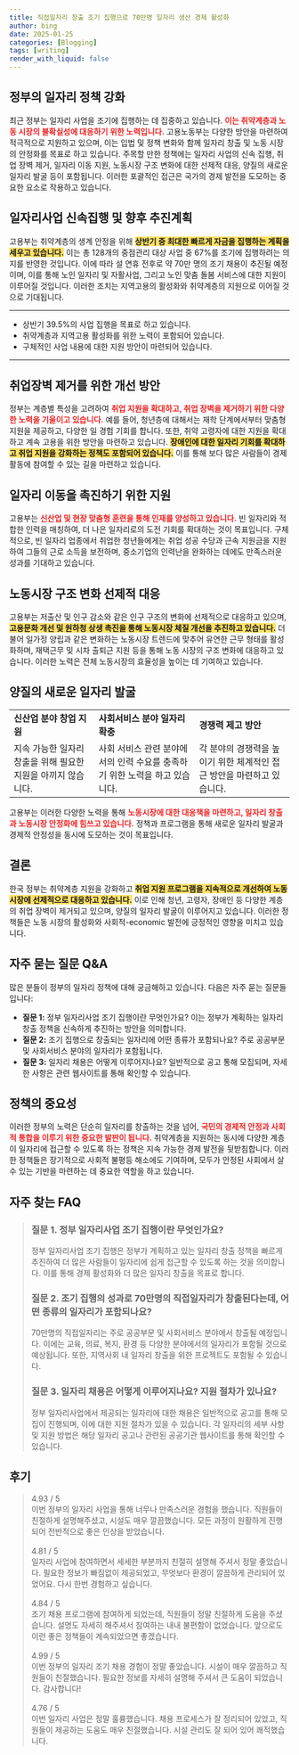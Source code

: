 ```yaml
---
title: 직접일자리 창출 조기 집행으로 70만명 일자리 생산 경제 활성화
author: bing
date: 2025-01-25
categories: [Blogging]
tags: [writing]
render_with_liquid: false
---
```



<h2 id='정부_일자리_정책_강화'>정부의 일자리 정책 강화</h2>

<p>최근 정부는 일자리 사업을 조기에 집행하는 데 집중하고 있습니다. <b><span style="color: #ee2323;">이는 취약계층과 노동 시장의 불확실성에 대응하기 위한 노력입니다.</span></b> 고용노동부는 다양한 방안을 마련하여 적극적으로 지원하고 있으며, 이는 입법 및 정책 변화와 함께 일자리 창출 및 노동 시장의 안정화를 목표로 하고 있습니다. 주목할 만한 정책에는 일자리 사업의 신속 집행, 취업 장벽 제거, 일자리 이동 지원, 노동시장 구조 변화에 대한 선제적 대응, 양질의 새로운 일자리 발굴 등이 포함됩니다. 이러한 포괄적인 접근은 국가의 경제 발전을 도모하는 중요한 요소로 작용하고 있습니다.</p>

<h2 id='일자리사업_신속집행_및_향후_추진계획'>일자리사업 신속집행 및 향후 추진계획</h2>

<p>고용부는 취약계층의 생계 안정을 위해 <b><span style="background-color: #ffe066;">상반기 중 최대한 빠르게 자금을 집행하는 계획을 세우고 있습니다.</span></b> 이는 총 128개의 중점관리 대상 사업 중 67%를 조기에 집행하려는 의지를 반영한 것입니다. 이에 따라 설 연휴 전후로 약 70만 명의 조기 채용이 추진될 예정이며, 이를 통해 노인 일자리 및 자활사업, 그리고 노인 맞춤 돌봄 서비스에 대한 지원이 이루어질 것입니다. 이러한 조치는 지역고용의 활성화와 취약계층의 지원으로 이어질 것으로 기대됩니다.</p>

<hr />

<ul>
    <li>상반기 39.5%의 사업 집행을 목표로 하고 있습니다.</li>
    <li>취약계층과 지역고용 활성화를 위한 노력이 포함되어 있습니다.</li>
    <li>구체적인 사업 내용에 대한 지원 방안이 마련되어 있습니다.</li>
</ul>

<hr />

<h2 id='취업장벽_제거를_위한_개선_방안'>취업장벽 제거를 위한 개선 방안</h2>

<p>정부는 계층별 특성을 고려하여 <b><span style="color: #ee2323;">취업 지원을 확대하고, 취업 장벽을 제거하기 위한 다양한 노력을 기울이고 있습니다.</span></b> 예를 들어, 청년층에 대해서는 재학 단계에서부터 맞춤형 지원을 제공하고, 다양한 일 경험 기회를 합니다. 또한, 취약 고령자에 대한 지원을 확대하고 계속 고용을 위한 방안을 마련하고 있습니다. <b><span style="background-color: #ffe066;">장애인에 대한 일자리 기회를 확대하고 취업 지원을 강화하는 정책도 포함되어 있습니다.</span></b> 이를 통해 보다 많은 사람들이 경제활동에 참여할 수 있는 길을 마련하고 있습니다.</p>

<h2 id='일자리_이동을_촉진하기_위한_지원'>일자리 이동을 촉진하기 위한 지원</h2>

<p>고용부는 <b><span style="color: #ee2323;">신산업 및 현장 맞춤형 훈련을 통해 인재를 양성하고 있습니다.</span></b> 빈 일자리와 적합한 인력을 매칭하여, 더 나은 일자리로의 도전 기회를 확대하는 것이 목표입니다. 구체적으로, 빈 일자리 업종에서 취업한 청년들에게는 취업 성공 수당과 근속 지원금을 지원하여 그들의 근로 소득을 보전하며, 중소기업의 인력난을 완화하는 데에도 만족스러운 성과를 기대하고 있습니다.</p>

<h2 id='노동시장_구조_변화_선제적_대응'>노동시장 구조 변화 선제적 대응</h2>

<p>고용부는 저출산 및 인구 감소와 같은 인구 구조의 변화에 선제적으로 대응하고 있으며, <b><span style="background-color: #ffe066;">고용문화 개선 및 원하청 상생 촉진을 통해 노동시장 체질 개선을 추진하고 있습니다.</span></b> 더불어 일가정 양립과 같은 변화하는 노동시장 트렌드에 맞추어 유연한 근무 형태를 활성화하며, 재택근무 및 시차 출퇴근 지원 등을 통해 노동 시장의 구조 변화에 대응하고 있습니다. 이러한 노력은 전체 노동시장의 효율성을 높이는 데 기여하고 있습니다.</p>

<h2 id='양질의_새로운_일자리_발굴'>양질의 새로운 일자리 발굴</h2>

<table>
    <tr>
        <td><b>신산업 분야 창업 지원</b></td>
        <td><b>사회서비스 분야 일자리 확충</b></td>
        <td><b>경쟁력 제고 방안</b></td>
    </tr>
    <tr>
        <td>지속 가능한 일자리 창출을 위해 필요한 지원을 아끼지 않습니다.</td>
        <td>사회 서비스 관련 분야에서의 인력 수요를 충족하기 위한 노력을 하고 있습니다.</td>
        <td>각 분야의 경쟁력을 높이기 위한 체계적인 접근 방안을 마련하고 있습니다.</td>
    </tr>
</table>

<p>고용부는 이러한 다양한 노력을 통해 <b><span style="color: #ee2323;">노동시장에 대한 대응책을 마련하고, 일자리 창출과 노동시장 안정화에 힘쓰고 있습니다.</span></b> 정책과 프로그램을 통해 새로운 일자리 발굴과 경제적 안정성을 동시에 도모하는 것이 목표입니다.</p>

<h2 id='결론'>결론</h2>

<p>한국 정부는 취약계층 지원을 강화하고 <b><span style="background-color: #ffe066;">취업 지원 프로그램을 지속적으로 개선하여 노동 시장에 선제적으로 대응하고 있습니다.</span></b> 이로 인해 청년, 고령자, 장애인 등 다양한 계층의 취업 장벽이 제거되고 있으며, 양질의 일자리 발굴이 이루어지고 있습니다. 이러한 정책들은 노동 시장의 활성화와 사회적-economic 발전에 긍정적인 영향을 미치고 있습니다.</p>

<h2 id='자주_묻는_질문_QNA'>자주 묻는 질문 Q&A</h2>

<p>많은 분들이 정부의 일자리 정책에 대해 궁금해하고 있습니다. 다음은 자주 묻는 질문들입니다:</p>

<ul>
    <li><b>질문 1:</b> 정부 일자리사업 조기 집행이란 무엇인가요? 이는 정부가 계획하는 일자리 창출 정책을 신속하게 추진하는 방안을 의미합니다.</li>
    <li><b>질문 2:</b> 조기 집행으로 창출되는 일자리에 어떤 종류가 포함되나요? 주로 공공부문 및 사회서비스 분야의 일자리가 포함됩니다.</li>
    <li><b>질문 3:</b> 일자리 채용은 어떻게 이루어지나요? 일반적으로 공고 통해 모집되며, 자세한 사항은 관련 웹사이트를 통해 확인할 수 있습니다.</li>
</ul>

<h2 id='정책의_중요성'>정책의 중요성</h2>

<p>이러한 정부의 노력은 단순히 일자리를 창출하는 것을 넘어, <b><span style="color: #ee2323;">국민의 경제적 안정과 사회적 통합을 이루기 위한 중요한 발판이 됩니다.</span></b> 취약계층을 지원하는 동시에 다양한 계층이 일자리에 접근할 수 있도록 하는 정책은 지속 가능한 경제 발전을 뒷받침합니다. 이러한 정책들은 장기적으로 사회적 불평등 해소에도 기여하며, 모두가 안정된 사회에서 살 수 있는 기반을 마련하는 데 중요한 역할을 하고 있습니다.</p>


<h2 id='자주_찾는_FAQ'>자주 찾는 FAQ</h2>
<div itemscope="" itemtype="https://schema.org/FAQPage"> 
<blockquote> 
<div itemscope="" itemprop="mainEntity" itemtype="https://schema.org/Question"> 
<h3 itemprop="name">질문 1. 정부 일자리사업 조기 집행이란 무엇인가요?</h3> 
<div itemscope="" itemprop="acceptedAnswer" itemtype="https://schema.org/Answer"> 
<span itemprop="text"> 
<p>정부 일자리사업 조기 집행은 정부가 계획하고 있는 일자리 창출 정책을 빠르게 추진하여 더 많은 사람들이 일자리에 쉽게 접근할 수 있도록 하는 것을 의미합니다. 이를 통해 경제 활성화와 더 많은 일자리 창출을 목표로 합니다.</p> 
</span> 
</div> 
</div> 

<div itemscope="" itemprop="mainEntity" itemtype="https://schema.org/Question"> 
<h3 itemprop="name">질문 2. 조기 집행의 성과로 70만명의 직접일자리가 창출된다는데, 어떤 종류의 일자리가 포함되나요?</h3> 
<div itemscope="" itemprop="acceptedAnswer" itemtype="https://schema.org/Answer"> 
<span itemprop="text"> 
<p>70만명의 직접일자리는 주로 공공부문 및 사회서비스 분야에서 창출될 예정입니다. 이에는 교육, 의료, 복지, 환경 등 다양한 분야에서의 일자리가 포함될 것으로 예상됩니다. 또한, 지역사회 내 일자리 창출을 위한 프로젝트도 포함될 수 있습니다.</p> 
</span> 
</div> 
</div> 

<div itemscope="" itemprop="mainEntity" itemtype="https://schema.org/Question"> 
<h3 itemprop="name">질문 3. 일자리 채용은 어떻게 이루어지나요? 지원 절차가 있나요?</h3> 
<div itemscope="" itemprop="acceptedAnswer" itemtype="https://schema.org/Answer"> 
<span itemprop="text"> 
<p>정부 일자리사업에서 제공되는 일자리에 대한 채용은 일반적으로 공고를 통해 모집이 진행되며, 이에 대한 지원 절차가 있을 수 있습니다. 각 일자리의 세부 사항 및 지원 방법은 해당 일자리 공고나 관련된 공공기관 웹사이트를 통해 확인할 수 있습니다.</p> 
</span> 
</div> 
</div> 
</blockquote> 
</div>
<h2 id='후기'>후기</h2>
<div itemscope itemtype="https://schema.org/Product">
  <blockquote>
  <div itemprop="review" itemscope itemtype="https://schema.org/Review">
      <div itemprop="reviewRating" itemscope itemtype="https://schema.org/Rating"> <span itemprop="ratingValue">4.93</span> / <span itemprop="bestRating">5</span> </div>
      <span itemprop="reviewBody">이번 정부의 일자리 사업을 통해 너무나 만족스러운 경험을 했습니다. 직원들이 친절하게 설명해주셨고, 시설도 매우 깔끔했습니다. 모든 과정이 원활하게 진행되어 전반적으로 좋은 인상을 받았습니다.</span>
  </div>
  <br>
  <div itemprop="review" itemscope itemtype="https://schema.org/Review">
      <div itemprop="reviewRating" itemscope itemtype="https://schema.org/Rating"> <span itemprop="ratingValue">4.81</span> / <span itemprop="bestRating">5</span> </div>
      <span itemprop="reviewBody">일자리 사업에 참여하면서 세세한 부분까지 친절히 설명해 주셔서 정말 좋았습니다. 필요한 정보가 빠짐없이 제공되었고, 무엇보다 환경이 깔끔하게 관리되어 있었어요. 다시 한번 경험하고 싶습니다.</span>
  </div>
  <br>
  <div itemprop="review" itemscope itemtype="https://schema.org/Review">
      <div itemprop="reviewRating" itemscope itemtype="https://schema.org/Rating"> <span itemprop="ratingValue">4.84</span> / <span itemprop="bestRating">5</span> </div>
      <span itemprop="reviewBody">조기 채용 프로그램에 참여하게 되었는데, 직원들이 정말 친절하게 도움을 주셨습니다. 설명도 자세히 해주셔서 참여하는 내내 불편함이 없었습니다. 앞으로도 이런 좋은 정책들이 계속되었으면 좋겠습니다.</span>
  </div>
  <br>
  <div itemprop="review" itemscope itemtype="https://schema.org/Review">
      <div itemprop="reviewRating" itemscope itemtype="https://schema.org/Rating"> <span itemprop="ratingValue">4.99</span> / <span itemprop="bestRating">5</span> </div>
      <span itemprop="reviewBody">이번 정부의 일자리 조기 채용 경험이 정말 좋았습니다. 시설이 매우 깔끔하고 직원들이 친절했습니다. 필요한 정보를 자세히 설명해 주셔서 큰 도움이 되었습니다. 감사합니다!</span>
  </div>
  <br>
  <div itemprop="review" itemscope itemtype="https://schema.org/Review">
      <div itemprop="reviewRating" itemscope itemtype="https://schema.org/Rating"> <span itemprop="ratingValue">4.76</span> / <span itemprop="bestRating">5</span> </div>
      <span itemprop="reviewBody">이번 일자리 사업은 정말 훌륭했습니다. 채용 프로세스가 잘 정리되어 있었고, 직원들이 제공하는 도움도 매우 친절했습니다. 시설 관리도 잘 되어 있어 쾌적했습니다.</span>
  </div>
  </blockquote>
</div>
